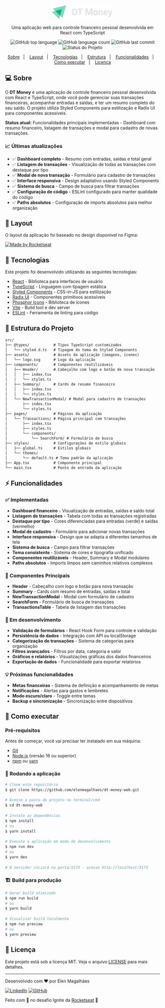 <div align="center">
  <img src="src/assets/logo.svg" alt="DT Money" width="200"/>
</div>

<p align="center">
  Uma aplicação web para controle financeiro pessoal desenvolvida em React com TypeScript
</p>

<p align="center">
  <img alt="GitHub top language" src="https://img.shields.io/github/languages/top/elenmagalhaes/dt-money-web?color=00875F">
  <img alt="GitHub language count" src="https://img.shields.io/github/languages/count/elenmagalhaes/dt-money-web?color=00875F">
  <img alt="GitHub last commit" src="https://img.shields.io/github/last-commit/elenmagalhaes/dt-money-web?color=00875F">
  <img alt="Status do Projeto" src="https://img.shields.io/badge/status-development-yellow">

</p>


<div align="center">
  <a href="#-sobre">Sobre</a>&nbsp;&nbsp;&nbsp;|&nbsp;&nbsp;&nbsp;
  <a href="#-layout">Layout</a>&nbsp;&nbsp;&nbsp;|&nbsp;&nbsp;&nbsp;
  <a href="#-tecnologias">Tecnologias</a>&nbsp;&nbsp;&nbsp;|&nbsp;&nbsp;&nbsp;
  <a href="#-estrutura-do-projeto">Estrutura</a>&nbsp;&nbsp;&nbsp;|&nbsp;&nbsp;&nbsp;
  <a href="#-funcionalidades">Funcionalidades</a>&nbsp;&nbsp;&nbsp;|&nbsp;&nbsp;&nbsp;
  <a href="#-como-executar">Como executar</a>&nbsp;&nbsp;&nbsp;|&nbsp;&nbsp;&nbsp;
  <a href="#-licença">Licença</a>
</div>

## 💻 Sobre

O **DT Money** é uma aplicação de controle financeiro pessoal desenvolvida com React e TypeScript, onde você pode gerenciar suas transações financeiras, acompanhar entradas e saídas, e ter um resumo completo do seu saldo. O projeto utiliza Styled Components para estilização e Radix UI para componentes acessíveis.

**Status atual:** Funcionalidades principais implementadas - Dashboard com resumo financeiro, listagem de transações e modal para cadastro de novas transações.

### 📈 Últimas atualizações

- ✅ **Dashboard completo** - Resumo com entradas, saídas e total geral
- ✅ **Listagem de transações** - Visualização de todas as transações com destaque por tipo
- ✅ **Modal de nova transação** - Formulário para cadastro de transações
- ✅ **Interface responsiva** - Design adaptativo usando Styled Components
- ✅ **Sistema de busca** - Campo de busca para filtrar transações
- ✅ **Configuração de código** - ESLint configurado para manter qualidade do código
- ✅ **Paths absolutos** - Configuração de imports absolutos para melhor organização

## 🎨 Layout

O layout da aplicação foi baseado no design disponível no Figma:

<a href="https://www.figma.com/design/FYWzJOVbnhrIqUoX2hoea8/DT-Money--Community-?node-id=42078-424&t=S9ZSjdNTzcTWoR4h-0">
  <img alt="Made by Rocketseat" src="https://img.shields.io/badge/Acessar%20Layout%20-Figma-%2304D361?color=00875F">
</a>

<!-- ### 📱 Preview

![Preview Home Desktop](.github/preview-home.png)
![Preview Modal Desktop](.github/preview-modal.png) -->

## 🚀 Tecnologias

Este projeto foi desenvolvido utilizando as seguintes tecnologias:

- [React](https://reactjs.org/) - Biblioteca para interfaces de usuário
- [TypeScript](https://www.typescriptlang.org/) - Linguagem com tipagem estática
- [Styled Components](https://styled-components.com/) - CSS-in-JS para estilização
- [Radix UI](https://www.radix-ui.com/) - Componentes primitivos acessíveis
- [Phosphor Icons](https://phosphoricons.com/) - Biblioteca de ícones
- [Vite](https://vitejs.dev/) - Build tool e dev server
- [ESLint](https://eslint.org/) - Ferramenta de linting para código

## 📁 Estrutura do Projeto

```
src/
├── @types/           # Tipos TypeScript customizados
│   └── styled.d.ts   # Tipagem do tema do Styled Components
├── assets/           # Assets da aplicação (imagens, ícones)
│   └── logo.svg      # Logo da aplicação
├── components/       # Componentes reutilizáveis
│   ├── Header/       # Cabeçalho com logo e botão de nova transação
│   │   ├── index.tsx
│   │   └── styles.ts
│   ├── Summary/      # Cards de resumo financeiro
│   │   ├── index.tsx
│   │   └── styles.ts
│   └── NewTransactionModal/ # Modal para cadastro de transações
│       ├── index.tsx
│       └── styles.ts
├── pages/            # Páginas da aplicação
│   └── Transactions/ # Página principal com transações
│       ├── index.tsx
│       ├── styles.ts
│       └── components/
│           └── SearchForm/ # Formulário de busca
├── styles/           # Configurações de estilo globais
│   ├── global.ts     # Estilos globais
│   └── themes/
│       └── default.ts # Tema padrão da aplicação
├── App.tsx           # Componente principal
└── main.tsx          # Ponto de entrada da aplicação
```

## ⚡ Funcionalidades

### ✅ Implementadas

- **Dashboard financeiro** - Visualização de entradas, saídas e saldo total
- **Listagem de transações** - Tabela com todas as transações registradas
- **Destaque por tipo** - Cores diferenciadas para entradas (verde) e saídas (vermelho)
- **Modal de cadastro** - Formulário para adicionar novas transações
- **Interface responsiva** - Design que se adapta a diferentes tamanhos de tela
- **Sistema de busca** - Campo para filtrar transações
- **Tema consistente** - Sistema de cores e tipografia unificado
- **Componentes reutilizáveis** - Header, Summary e Modal modulares
- **Paths absolutos** - Imports limpos sem caminhos relativos complexos

### 🧩 Componentes Principais

- **Header** - Cabeçalho com logo e botão para nova transação
- **Summary** - Cards com resumo de entradas, saídas e total
- **NewTransactionModal** - Modal com formulário de cadastro
- **SearchForm** - Formulário de busca de transações
- **TransactionsTable** - Tabela de listagem das transações

### 🚧 Em desenvolvimento

- **Validação de formulários** - React Hook Form para controle e validação
- **Persistência de dados** - Integração com API ou localStorage
- **Categorização de transações** - Sistema de categorias para organização
- **Filtros avançados** - Filtros por data, categoria e valor
- **Gráficos e relatórios** - Visualizações gráficas dos dados financeiros
- **Exportação de dados** - Funcionalidade para exportar relatórios

### 💡 Próximas funcionalidades

- **Metas financeiras** - Sistema de definição e acompanhamento de metas
- **Notificações** - Alertas para gastos e lembretes
- **Modo escuro/claro** - Toggle entre temas
- **Backup e sincronização** - Sincronização entre dispositivos

## 🔧 Como executar

### Pré-requisitos

Antes de começar, você vai precisar ter instalado em sua máquina:

- [Git](https://git-scm.com/)
- [Node.js](https://nodejs.org/en/) (versão 16 ou superior)
- [npm](https://www.npmjs.com/) ou [yarn](https://yarnpkg.com/)

### 🎲 Rodando a aplicação

```bash
# Clone este repositório
$ git clone https://github.com/elenmagalhaes/dt-money-web.git

# Acesse a pasta do projeto no terminal/cmd
$ cd dt-money-web

# Instale as dependências
$ npm install
# ou
$ yarn install

# Execute a aplicação em modo de desenvolvimento
$ npm run dev
# ou
$ yarn dev

# O servidor inciará na porta:5173 - acesse http://localhost:5173
```

### 🏗️ Build para produção

```bash
# Gerar build otimizado
$ npm run build
# ou
$ yarn build

# Visualizar build localmente
$ npm run preview
# ou
$ yarn preview
```

## 📝 Licença

Este projeto está sob a licença MIT. Veja o arquivo [LICENSE](LICENSE) para mais detalhes.

---

Desenvolvido com ❤️ por Elen Magalhães

[![LinkedIn](https://img.shields.io/badge/-LinkedIn-blue?style=flat-square&logo=Linkedin&logoColor=white)](https://www.linkedin.com/in/ecmrodrigues)
[![GitHub](https://img.shields.io/badge/GitHub-100000?style=flat-square&logo=github&logoColor=white)](https://github.com/elenmagalhaes)

Feito com 💜 no desafio Ignite da [Rocketseat](https://rocketseat.com.br/) 🚀
